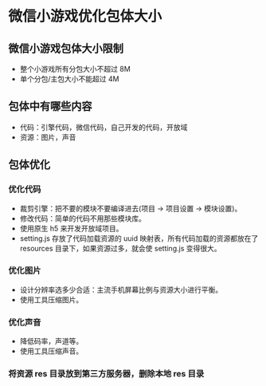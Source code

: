 # 微信小游戏优化包体大小

## 微信小游戏包体大小限制

- 整个小游戏所有分包大小不超过 8M
- 单个分包/主包大小不能超过 4M

## 包体中有哪些内容

- 代码：引擎代码，微信代码，自己开发的代码，开放域
- 资源：图片，声音

## 包体优化

### 优化代码

- 裁剪引擎：把不要的模块不要编译进去(项目 -> 项目设置 -> 模块设置)。
- 修改代码：简单的代码不用那些模块库。
- 使用原生 h5 来开发开放域项目。
- setting.js 存放了代码加载资源的 uuid 映射表，所有代码加载的资源都放在了 resources 目录下，如果资源过多，就会使 setting.js 变得很大。

### 优化图片

- 设计分辨率选多少合适：主流手机屏幕比例与资源大小进行平衡。
- 使用工具压缩图片。

### 优化声音

- 降低码率，声道等。
- 使用工具压缩声音。

### 将资源 res 目录放到第三方服务器，删除本地 res 目录

